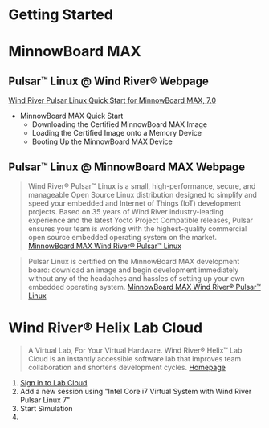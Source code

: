 # Getting Started


# MinnowBoard MAX


## Pulsar™ Linux @ Wind River® Webpage

[Wind River Pulsar Linux Quick Start for MinnowBoard MAX, 7.0](https://knowledge.windriver.com/en-us/000_Products/000/060/000/030/000_Wind_River_Pulsar_Linux_Quick_Start_for_MinnowBoard_MAX%2C_7.0)

- MinnowBoard MAX Quick Start
  - Downloading the Certified MinnowBoard MAX Image
  - Loading the Certified Image onto a Memory Device
  - Booting Up the MinnowBoard MAX Device

## Pulsar™ Linux @ MinnowBoard MAX Webpage

> Wind River® Pulsar™ Linux is a small, high-performance, secure, and manageable Open Source Linux distribution designed to simplify and speed your embedded and Internet of Things (IoT) development projects. Based on 35 years of Wind River industry-leading experience and the latest Yocto Project Compatible releases, Pulsar ensures your team is working with the highest-quality commercial open source embedded operating system on the market. [MinnowBoard MAX Wind River® Pulsar™ Linux](http://wiki.minnowboard.org/Wind_River_Pulsar_Linux)

> Pulsar Linux is certified on the MinnowBoard MAX development board: download an image and begin development immediately without any of the headaches and hassles of setting up your own embedded operating system. [MinnowBoard MAX Wind River® Pulsar™ Linux](http://wiki.minnowboard.org/Wind_River_Pulsar_Linux)

# Wind River® Helix Lab Cloud

> A Virtual Lab, For Your Virtual Hardware. Wind River® Helix™ Lab Cloud is an instantly accessible software lab that improves team collaboration and shortens development cycles. [Homepage](https://lab.cloud.windriver.com/)

1. [Sign in to Lab Cloud](https://lab.cloud.windriver.com/user/login/sso)
2. Add a new session using "Intel Core i7 Virtual System with Wind River Pulsar Linux 7"
3. Start Simulation
4. 